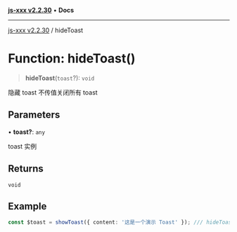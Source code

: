[**js-xxx v2.2.30**](../README.md) • **Docs**

***

[js-xxx v2.2.30](../README.md) / hideToast

# Function: hideToast()

> **hideToast**(`toast`?): `void`

隐藏 toast 不传值关闭所有 toast

## Parameters

• **toast?**: `any`

toast 实例

## Returns

`void`

## Example

```ts
const $toast = showToast({ content: '这是一个演示 Toast' }); /// hideToast($toast);
```
